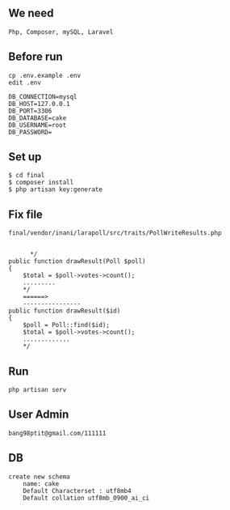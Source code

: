 ## We need 
    Php, Composer, mySQL, Laravel

## Before run
    cp .env.example .env
    edit .env
    
    DB_CONNECTION=mysql
    DB_HOST=127.0.0.1
    DB_PORT=3306
    DB_DATABASE=cake
    DB_USERNAME=root
    DB_PASSWORD=
    
## Set up
    $ cd final
    $ composer install
    $ php artisan key:generate

## Fix file
    final/vendor/inani/larapoll/src/traits/PollWriteResults.php
    
       
          */
    public function drawResult(Poll $poll)
    {   
        $total = $poll->votes->count();
        .........
        */
        ======>
        ----------------
    public function drawResult($id)
    {   
        $poll = Poll::find($id);
        $total = $poll->votes->count();
        .............
        */
        
## Run
    php artisan serv
    
## User Admin
    bang98ptit@gmail.com/111111
    
## DB
    create new schema
        name: cake
        Default Characterset : utf8mb4
        Default collation utf8mb_0900_ai_ci
        
    